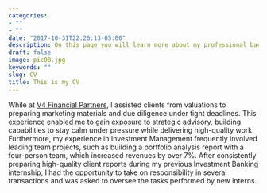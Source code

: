 ```yaml
---
categories:
- ""
- ""
date: "2017-10-31T22:26:13-05:00"
description: On this page you will learn more about my professional background. Please remember this is only one side of me. I have much more to offer, as you will see on the rest of my website.
draft: false
image: pic08.jpg
keywords: ""
slug: CV
title: This is my CV
---
```

While at [V4 Financial Partners](https://www.v4financialpartners.com/), I assisted clients from valuations to preparing marketing materials and due diligence under tight deadlines. This experience enabled me to gain exposure to strategic advisory, building capabilities to stay calm under pressure while delivering high-quality work. Furthermore, my experience in Investment Management frequently involved leading team projects, such as building a portfolio analysis report with a four-person team, which increased revenues by over 7%. After consistently preparing high-quality client reports during my previous Investment Banking internship, I had the opportunity to take on responsibility in several transactions and was asked to oversee the tasks performed by new interns.